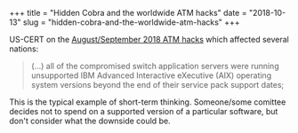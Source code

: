 +++
title = "Hidden Cobra and the worldwide ATM hacks"
date = "2018-10-13"
slug = "hidden-cobra-and-the-worldwide-atm-hacks"
+++

US-CERT on the [August/September 2018 ATM hacks](https://www.us-cert.gov/ncas/alerts/TA18-275A) which affected several nations:

> (...) all of the compromised switch application servers were running unsupported IBM Advanced Interactive eXecutive (AIX) operating system versions beyond the end of their service pack support dates;

This is the typical example of short-term thinking.  Someone/some comittee decides not to spend on a supported version of a particular software, but don't consider what the downside could be.

